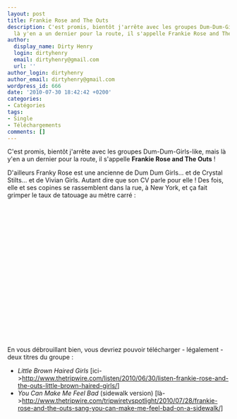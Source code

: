 ```yaml
---
layout: post
title: Frankie Rose and The Outs
description: C'est promis, bientôt j'arrête avec les groupes Dum-Dum-Girls-like, mais
  là y'en a un dernier pour la route, il s'appelle Frankie Rose and The Outs !
author:
  display_name: Dirty Henry
  login: dirtyhenry
  email: dirtyhenry@gmail.com
  url: ''
author_login: dirtyhenry
author_email: dirtyhenry@gmail.com
wordpress_id: 666
date: '2010-07-30 18:42:42 +0200'
categories:
- Catégories
tags:
- Single
- Téléchargements
comments: []
---
```

C'est promis, bientôt j'arrête avec les groupes Dum-Dum-Girls-like, mais là y'en a un dernier pour la route, il s'appelle __Frankie Rose and The Outs__ !

D'ailleurs Franky Rose est une ancienne de Dum Dum Girls... et de Crystal Stilts... et de Vivian Girls. Autant dire que son CV parle pour elle ! Des fois, elle et ses copines se rassemblent dans la rue, à New York, et ça fait grimper le taux de tatouage au mètre carré :

<object width="500" height="306"><param name="movie" value="http://www.youtube.com/v/28myXZN9WKE&hl=fr_FR&fs=1?color1=0x006699&color2=0x54abd6"></param><param name="allowFullScreen" value="true"></param><param name="allowscriptaccess" value="always"></param><embed src="http://www.youtube.com/v/28myXZN9WKE&hl=fr_FR&fs=1?color1=0x006699&color2=0x54abd6" type="application/x-shockwave-flash" allowscriptaccess="always" allowfullscreen="true" width="500" height="306"></embed></object>

En vous débrouillant bien, vous devriez pouvoir télécharger - légalement - deux titres du groupe :
- *Little Brown Haired Girls* [ici->http://www.thetripwire.com/listen/2010/06/30/listen-frankie-rose-and-the-outs-little-brown-haired-girls/]
- *You Can Make Me Feel Bad* (sidewalk version) [là->http://www.thetripwire.com/tripwiretvspotlight/2010/07/28/frankie-rose-and-the-outs-sang-you-can-make-me-feel-bad-on-a-sidewalk/]
